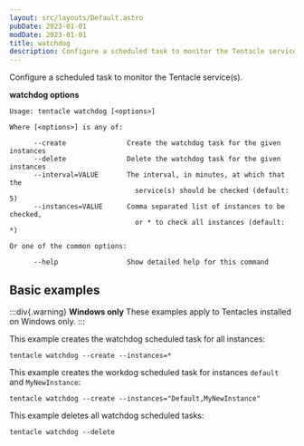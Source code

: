 ```yaml
---
layout: src/layouts/Default.astro
pubDate: 2023-01-01
modDate: 2023-01-01
title: watchdog
description: Configure a scheduled task to monitor the Tentacle service(s)
---
```


Configure a scheduled task to monitor the Tentacle service(s).

**watchdog options**

```
Usage: tentacle watchdog [<options>]

Where [<options>] is any of:

      --create               Create the watchdog task for the given instances
      --delete               Delete the watchdog task for the given instances
      --interval=VALUE       The interval, in minutes, at which that the
                               service(s) should be checked (default: 5)
      --instances=VALUE      Comma separated list of instances to be checked,
                               or * to check all instances (default: *)

Or one of the common options:

      --help                 Show detailed help for this command
```

## Basic examples 

:::div{.warning}
**Windows only**
These examples apply to Tentacles installed on Windows only.
:::

This example creates the watchdog scheduled task for all instances:

```
tentacle watchdog --create --instances=*
```

This example creates the workdog scheduled task for instances `default` and `MyNewInstance`:

```
tentacle watchdog --create --instances="Default,MyNewInstance"
```

This example deletes all watchdog scheduled tasks:

```
tentacle watchdog --delete
```

